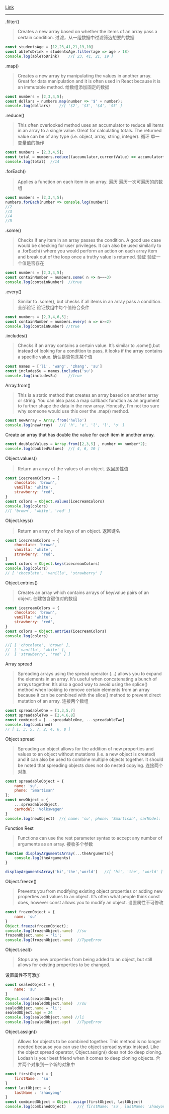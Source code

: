 [Link](https://codeburst.io/useful-javascript-array-and-object-methods-6c7971d93230 )


------------
.filter()
> Creates a new array based on whether the items of an array pass a certain condition.
过滤，从一组数据中过滤筛选想要的数据
```javascript
const studentsAge = [12,23,41,21,19,10]
const ableToDrink = studentsAge.filter(age => age > 18)
console.log(ableToDrink) 	//[ 23, 41, 21, 19 ]

```

.map()
> Creates a new array by manipulating the values in another array. Great for data manipulation and it is often used in React because it is an immutable method.
给数组添加固定的数据
```javascript
const numbers = [2,3,4,5];
const dollars = numbers.map(number => '$' + number);
console.log(dollars) 	//[ '$2', '$3', '$4', '$5' ]


```

.reduce()
> This often overlooked method uses an accumulator to reduce all items in an array to a single value. Great for calculating totals. The returned value can be of any type (i.e. object, array, string, integer).
循环 单一变量值的操作
```javascript
const numbers = [2,3,4,5];
const total = numbers.reduce((accumulator,currentValue) => accumulator+currentValue)
console.log(total) 	//14
```

.forEach()
> Applies a function on each item in an array.
遍历 遍历一次可遍历的的数组
```javascript
const numbers = [2,3,4,5];
numbers.forEach(number => console.log(number))
//2
//3
//4
//5
```

.some()
> Checks if any item in an array passes the condition. A good use case would be checking for user privileges. It can also be used similarly to a .forEach() where you would perform an action on each array item and break out of the loop once a truthy value is returned.
验证 验证一个值是否存在
```javascript
const numbers = [2,3,4,5];
const containNumber = numbers.some( n => n===3)
console.log(containNumber) 	//true
```

.every()
> Similar to .some(), but checks if all items in an array pass a condition.
全部验证 验证数组中每个值符合条件
```javascript
const numbers = [2,3,4,6,5];
const containNumber = numbers.every( n => n>=2)
console.log(containNumber) //true
```

.includes()
> Checks if an array contains a certain value. It’s similar to .some(),but instead of looking for a condition to pass, it looks if the array contains a specific value.
确认是否包含某个值
```javascript
const names = ['li', 'wang', 'zhang', 'su']
const includesSu = names.includes('su')
console.log(includesSu) 	//true
```

Array.from()
> This is a static method that creates an array based on another array or string. You can also pass a map callback function as an argument to further shape the data in the new array. Honestly, I’m not too sure why someone would use this over the .map() method.

```javascript
const newArray = Array.from('hello')
console.log(newArray) 	//[ 'h', 'e', 'l', 'l', 'o' ]
```

Create an array that has double the value for each item in another array.
```javascript
const doubledValues = Array.from([2,3,5] , number => number*2);
console.log(doubledValues) 	//[ 4, 6, 10 ]
```

Object.values()
> Return an array of the values of an object.
返回属性值
```javascript
const icecreamColors = {
	chocolate: 'brown',
	vanilla: 'white',
	strawberry: 'red',
}
const colors = Object.values(icecreamColors)
console.log(colors)
//[ 'brown', 'white', 'red' ]
```
Object.keys()
> Return an array of the keys of an object.
返回键名
```javascript
const icecreamColors = {
	chocolate: 'brown',
	vanilla: 'white',
	strawberry: 'red',
}
const colors = Object.keys(icecreamColors)
console.log(colors)
// [ 'chocolate', 'vanilla', 'strawberry' ]
```

Object.entries()
> Creates an array which contains arrays of key/value pairs of an object.
创建包含键值对的数组
```javascript
const icecreamColors = {
	chocolate: 'brown',
	vanilla: 'white',
	strawberry: 'red',
}
const colors = Object.entries(icecreamColors)
console.log(colors)

//[ [ 'chocolate', 'brown' ],
//  [ 'vanilla', 'white' ],
//  [ 'strawberry', 'red' ] ]
```

Array spread
> Spreading arrays using the spread operator (…) allows you to expand the elements in an array. It’s useful when concatenating a bunch of arrays together. It’s also a good way to avoid using the splice() method when looking to remove certain elements from an array because it can be combined with the slice() method to prevent direct mutation of an array.
连接两个数组
```javascript
const spreadableOne = [1,3,5,7]
const spreadableTwo = [2,4,6,8]
const combined = [...spreadableOne, ...spreadableTwo]
console.log(combined)
// [ 1, 3, 5, 7, 2, 4, 6, 8 ]
```

Object spread
> Spreading an object allows for the addition of new properties and values to an object without mutations (i.e. a new object is created) and it can also be used to combine multiple objects together. It should be noted that spreading objects does not do nested copying.
连接两个对象
```javascript
const spreadableObject = {
	name: 'su',
	phone: 'Smartisan'
};
const newObject = {
	...spreadableObject,
	carModel: 'Volkswagen'
}
console.log(newObject) 	//{ name: 'su', phone: 'Smartisan', carModel: 'Volkswagen' }
```
Function Rest
> Functions can use the rest parameter syntax to accept any number of arguments as an array.
接收多个参数
```javascript
function displayArgumentsArray(...theArguments){
	console.log(theArguments)
}

displayArgumentsArray('hi','the','world') 	//[ 'hi', 'the', 'world' ]
```

Object.freeze()
> Prevents you from modifying existing object properties or adding new properties and values to an object. It’s often what people think const does, however const allows you to modify an object.
设置属性不可修改
```javascript
const frozenObject = {
	name: 'su'
}
Object.freeze(frozenObject);
console.log(frozenObject.name) 	//su
frozenObject.name = 'li';
console.log(frozenObject.name) 	//TypeError

```

Object.seal()
> Stops any new properties from being added to an object, but still allows for existing properties to be changed.

设置属性不可添加
```javascript
const sealedObject = {
	name: 'su'
}
Object.seal(sealedObject);
console.log(sealedObject.name) 	//su
sealedObject.name = 'li';
sealedObject.age = 24
console.log(sealedObject.name) //li
console.log(sealedObject.age) 	//TypeError
```

Object.assign()
> Allows for objects to be combined together. This method is no longer needed because you can use the object spread syntax instead. Like the object spread operator, Object.assign() does not do deep cloning. Lodash is your best friend when it comes to deep cloning objects.
合并两个对象到一个新的对象中
```javascript
const firstObject = {
	firstName : 'su'
}
const lastObject = {
	lastName : 'zhaoyong'
}
const combinedObject = Object.assign(firstObject, lastObject)
console.log(combinedObject) 	//{ firstName: 'su', lastName: 'zhaoyong' }
```